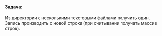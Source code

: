 #### Задача:
Из директории с несколькими текстовыми файлами получить один.
Запись производить с новой строки (при считывании получать массив строк).